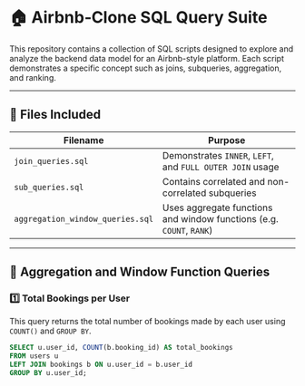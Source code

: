 # 🏠 Airbnb‑Clone SQL Query Suite

This repository contains a collection of SQL scripts designed to explore and analyze the backend data model for an Airbnb-style platform. Each script demonstrates a specific concept such as joins, subqueries, aggregation, and ranking.

---

## 📁 Files Included

| Filename                        | Purpose                                 |
|---------------------------------|-----------------------------------------|
| `join_queries.sql`              | Demonstrates `INNER`, `LEFT`, and `FULL OUTER JOIN` usage |
| `sub_queries.sql`               | Contains correlated and non-correlated subqueries |
| `aggregation_window_queries.sql` | Uses aggregate functions and window functions (e.g. `COUNT`, `RANK`) |

---

## 🔎 Aggregation and Window Function Queries

### 1️⃣ Total Bookings per User

This query returns the total number of bookings made by each user using `COUNT()` and `GROUP BY`.

```sql
SELECT u.user_id, COUNT(b.booking_id) AS total_bookings
FROM users u
LEFT JOIN bookings b ON u.user_id = b.user_id
GROUP BY u.user_id;
